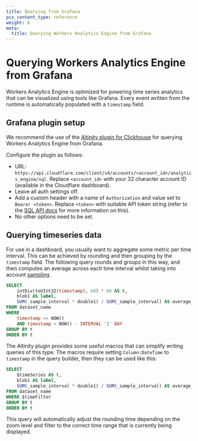 ```yaml
---
title: Querying from Grafana
pcx_content_type: reference
weight: 6
meta:
  title: Querying Workers Analytics Engine from Grafana
---
```


# Querying Workers Analytics Engine from Grafana

Workers Analytics Engine is optimized for powering time series analytics that can be visualized using tools like Grafana. Every event written from the runtime is automatically populated with a `timestamp` field.

## Grafana plugin setup

We recommend the use of the [Altinity plugin for Clickhouse](https://grafana.com/grafana/plugins/vertamedia-clickhouse-datasource/) for querying Workers Analytics Engine from Grafana.

Configure the plugin as follows:

* URL: `https://api.cloudflare.com/client/v4/accounts/<account_id>/analytics_engine/sql`. Replace `<account_id>` with your 32 character account ID (available in the Cloudflare dashboard).
* Leave all auth settings off.
* Add a custom header with a name of `Authorization` and value set to `Bearer <token>`. Replace `<token>` with suitable API token string (refer to the [SQL API docs](../sql-api/#authentication) for more information on this).
* No other options need to be set.

## Querying timeseries data

For use in a dashboard, you usually want to aggregate some metric per time interval. This can be achieved by rounding and then grouping by the `timestamp` field. The following query rounds and groups in this way, and then computes an average across each time interval whilst taking into account [sampling](../sql-api/#sampling).

```SQL
SELECT
    intDiv(toUInt32(timestamp), 60) * 60 AS t,
    blob1 AS label,
    SUM(_sample_interval * double1) / SUM(_sample_interval) AS average_metric
FROM dataset_name
WHERE 
    timestamp <= NOW() 
    AND timestamp > NOW() - INTERVAL '1' DAY
GROUP BY t
ORDER BY t
```

The Altinity plugin provides some useful macros that can simplify writing queries of this type. The macros require setting `Column:DateTime` to `timestamp` in the query builder, then they can be used like this:

```SQL
SELECT
    $timeSeries AS t,
    blob1 AS label,
    SUM(_sample_interval * double1) / SUM(_sample_interval) AS average_metric
FROM dataset_name
WHERE $timeFilter
GROUP BY t
ORDER BY t
```

This query will automatically adjust the rounding time depending on the zoom level and filter to the correct time range that is currently being displayed.
